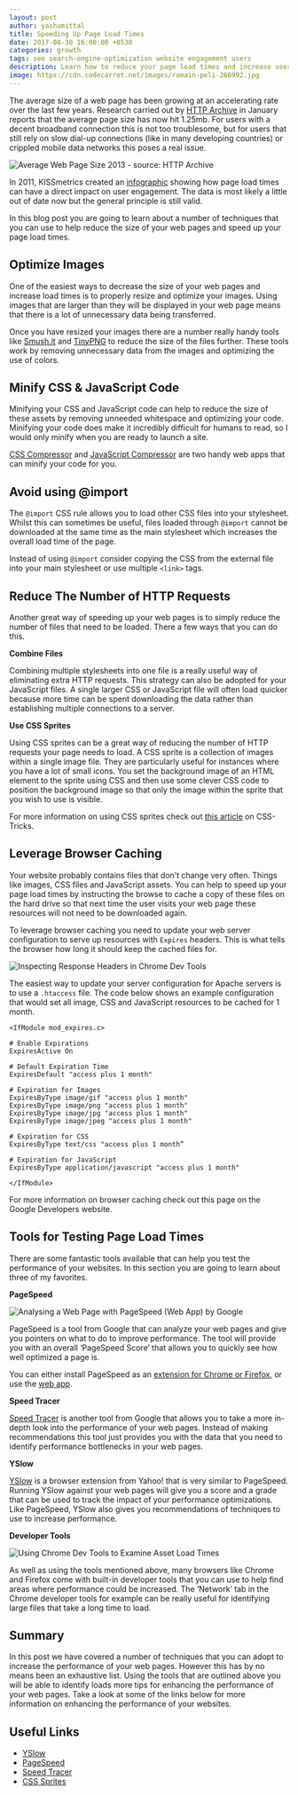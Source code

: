 ```yaml
---
layout: post
author: yashumittal
title: Speeding Up Page Load Times
date: 2017-08-30 16:00:00 +0530
categories: growth
tags: seo search-engine-optimization website engagement users
description: Learn how to reduce your page load times and increase user engagement on your websites.
image: https://cdn.codecarrot.net/images/romain-peli-266992.jpg
---
```


The average size of a web page has been growing at an accelerating rate over the last few years. Research carried out by [HTTP Archive](//httparchive.org/interesting.php#bytesperpage) in January reports that the average page size has now hit 1.25mb. For users with a decent broadband connection this is not too troublesome, but for users that still rely on slow dial-up connections (like in many developing countries) or crippled mobile data networks this poses a real issue.

![Average Web Page Size 2013 - source: HTTP Archive](https://cdn.codecarrot.net/images/http-archive-survey-2013.png)

In 2011, KISSmetrics created an [infographic](//blog.kissmetrics.com/loading-time/) showing how page load times can have a direct impact on user engagement. The data is most likely a little out of date now but the general principle is still valid.

In this blog post you are going to learn about a number of techniques that you can use to help reduce the size of your web pages and speed up your page load times.

## Optimize Images

One of the easiest ways to decrease the size of your web pages and increase load times is to properly resize and optimize your images. Using images that are larger than they will be displayed in your web page means that there is a lot of unnecessary data being transferred.

Once you have resized your images there are a number really handy tools like [Smush.it](//www.smushit.com/ysmush.it/) and [TinyPNG](//tinypng.org/) to reduce the size of the files further. These tools work by removing unnecessary data from the images and optimizing the use of colors.

## Minify CSS & JavaScript Code

Minifying your CSS and JavaScript code can help to reduce the size of these assets by removing unneeded whitespace and optimizing your code. Minifying your code does make it incredibly difficult for humans to read, so I would only minify when you are ready to launch a site.

[CSS Compressor](//www.minifycss.com/css-compressor/) and [JavaScript Compressor](//www.minifyjavascript.com/) are two handy web apps that can minify your code for you.

## Avoid using @import

The `@import` CSS rule allows you to load other CSS files into your stylesheet. Whilst this can sometimes be useful, files loaded through `@import` cannot be downloaded at the same time as the main stylesheet which increases the overall load time of the page.

Instead of using `@import` consider copying the CSS from the external file into your main stylesheet or use multiple `<link>` tags.

## Reduce The Number of HTTP Requests

Another great way of speeding up your web pages is to simply reduce the number of files that need to be loaded. There a few ways that you can do this.

**Combine Files**

Combining multiple stylesheets into one file is a really useful way of eliminating extra HTTP requests. This strategy can also be adopted for your JavaScript files. A single larger CSS or JavaScript file will often load quicker because more time can be spent downloading the data rather than establishing multiple connections to a server.

**Use CSS Sprites**

Using CSS sprites can be a great way of reducing the number of HTTP requests your page needs to load. A CSS sprite is a collection of images within a single image file. They are particularly useful for instances where you have a lot of small icons. You set the background image of an HTML element to the sprite using CSS and then use some clever CSS code to position the background image so that only the image within the sprite that you wish to use is visible.

For more information on using CSS sprites check out [this article](//css-tricks.com/css-sprites/) on CSS-Tricks.

## Leverage Browser Caching

Your website probably contains files that don’t change very often. Things like images, CSS files and JavaScript assets. You can help to speed up your page load times by instructing the browse to cache a copy of these files on the hard drive so that next time the user visits your web page these resources will not need to be downloaded again.

To leverage browser caching you need to update your web server configuration to serve up resources with `Expires` headers. This is what tells the browser how long it should keep the cached files for.

![Inspecting Response Headers in Chrome Dev Tools](https://cdn.codecarrot.net/images/expires-headers.png)

The easiest way to update your server configuration for Apache servers is to use a `.htaccess` file. The code below shows an example configuration that would set all image, CSS and JavaScript resources to be cached for 1 month.

```
<IfModule mod_expires.c>

# Enable Expirations
ExpiresActive On

# Default Expiration Time
ExpiresDefault "access plus 1 month"

# Expiration for Images
ExpiresByType image/gif "access plus 1 month"
ExpiresByType image/png "access plus 1 month"
ExpiresByType image/jpg "access plus 1 month"
ExpiresByType image/jpeg "access plus 1 month"

# Expiration for CSS
ExpiresByType text/css "access plus 1 month”

# Expiration for JavaScript
ExpiresByType application/javascript "access plus 1 month"

</IfModule>
```

For more information on browser caching check out this page on the Google Developers website.

## Tools for Testing Page Load Times

There are some fantastic tools available that can help you test the performance of your websites. In this section you are going to learn about three of my favorites.

**PageSpeed**

![Analysing a Web Page with PageSpeed (Web App) by Google](https://cdn.codecarrot.net/images/speed-test-of-codecarrot-blog-website-from-google.png)

PageSpeed is a tool from Google that can analyze your web pages and give you pointers on what to do to improve performance. The tool will provide you with an overall ‘PageSpeed Score’ that allows you to quickly see how well optimized a page is.

You can either install PageSpeed as an [extension for Chrome or Firefox](//developers.google.com/speed/pagespeed/insights_extensions), or use the [web app](//developers.google.com/speed/pagespeed/insights).

**Speed Tracer**

[Speed Tracer](//developers.google.com/web-toolkit/speedtracer/) is another tool from Google that allows you to take a more in-depth look into the performance of your web pages. Instead of making recommendations this tool just provides you with the data that you need to identify performance bottlenecks in your web pages.

**YSlow**

[YSlow](//developer.yahoo.com/yslow/) is a browser extension from Yahoo! that is very similar to PageSpeed. Running YSlow against your web pages will give you a score and a grade that can be used to track the impact of your performance optimizations. Like PageSpeed, YSlow also gives you recommendations of techniques to use to increase performance.

**Developer Tools**

![Using Chrome Dev Tools to Examine Asset Load Times](https://cdn.codecarrot.net/images/chrome-devtools-network-in-windows-10.png)

As well as using the tools mentioned above, many browsers like Chrome and Firefox come with built-in developer tools that you can use to help find areas where performance could be increased. The ‘Network’ tab in the Chrome developer tools for example can be really useful for identifying large files that take a long time to load.

## Summary

In this post we have covered a number of techniques that you can adopt to increase the performance of your web pages. However this has by no means been an exhaustive list. Using the tools that are outlined above you will be able to identify loads more tips for enhancing the performance of your web pages. Take a look at some of the links below for more information on enhancing the performance of your websites.

## Useful Links

* [YSlow](//developer.yahoo.com/yslow/)
* [PageSpeed](//developers.google.com/speed/pagespeed/)
* [Speed Tracer](//developers.google.com/web-toolkit/speedtracer/)
* [CSS Sprites](//css-tricks.com/css-sprites/)

